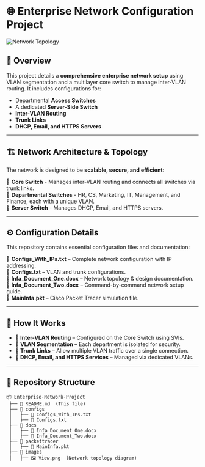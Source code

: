 # 🌐 Enterprise Network Configuration Project

![Network Topology](images/View.png)

## 📌 Overview
This project details a **comprehensive enterprise network setup** using VLAN segmentation and a multilayer core switch to manage inter-VLAN routing. It includes configurations for:
- Departmental **Access Switches**
- A dedicated **Server-Side Switch**
- **Inter-VLAN Routing**
- **Trunk Links**
- **DHCP, Email, and HTTPS Servers**

---

## 🏗 Network Architecture & Topology

The network is designed to be **scalable, secure, and efficient**:

🔹 **Core Switch** - Manages inter-VLAN routing and connects all switches via trunk links.  
🔹 **Departmental Switches** - HR, CS, Marketing, IT, Management, and Finance, each with a unique VLAN.  
🔹 **Server Switch** - Manages DHCP, Email, and HTTPS servers.  

---

## ⚙️ Configuration Details

This repository contains essential configuration files and documentation:

📂 **Configs_With_IPs.txt** – Complete network configuration with IP addressing.  
📂 **Configs.txt** – VLAN and trunk configurations.  
📂 **Infa_Document_One.docx** – Network topology & design documentation.  
📂 **Infa_Document_Two.docx** – Command-by-command network setup guide.  
📂 **MainInfa.pkt** – Cisco Packet Tracer simulation file.  

---

## 🔧 How It Works

- **🔹 Inter-VLAN Routing** – Configured on the Core Switch using SVIs.
- **🔹 VLAN Segmentation** – Each department is isolated for security.
- **🔹 Trunk Links** – Allow multiple VLAN traffic over a single connection.
- **🔹 DHCP, Email, and HTTPS Services** – Managed via dedicated VLANs.

---

## 📂 Repository Structure

```plaintext
📦 Enterprise-Network-Project
 ├── 📜 README.md  (This file)
 ├── 📂 configs
 │   ├── 📜 Configs_With_IPs.txt
 │   ├── 📜 Configs.txt
 ├── 📂 docs
 │   ├── 📜 Infa_Document_One.docx
 │   ├── 📜 Infa_Document_Two.docx
 ├── 📂 packettracer
 │   ├── 📜 MainInfa.pkt
 ├── 📂 images
 │   ├── 🖼 View.png  (Network topology diagram)
